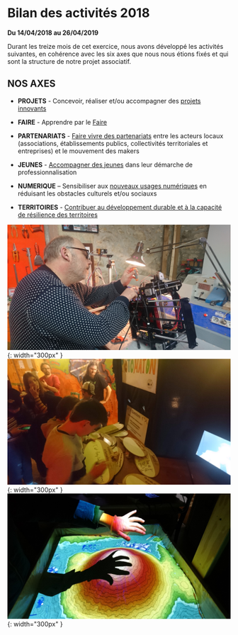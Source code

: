# Bilan des activités 2018

**Du 14/04/2018 au 26/04/2019**

Durant les treize mois de cet exercice, nous avons développé les activités suivantes, en cohérence avec les six axes que nous nous étions fixés et qui sont la structure de notre projet associatif.

## NOS AXES

- **PROJETS** - Concevoir, réaliser et/ou accompagner des [projets innovants](axe-1-projets.md)

- **FAIRE** - Apprendre par le [Faire](axe-2-faire.md)

- **PARTENARIATS** - [Faire vivre des partenariats](axe-3-partenariats.md)  entre les acteurs locaux (associations, établissements publics, collectivités territoriales et entreprises) et le mouvement des makers

- **JEUNES** - [Accompagner des jeunes](axe-4-jeunes.md) dans leur démarche de professionnalisation

- **NUMERIQUE** – Sensibiliser aux [nouveaux usages numériques](axe-5-numerique.md) en réduisant les obstacles culturels et/ou sociauxs

- **TERRITOIRES** - [Contribuer au développement durable et à la capacité de résilience des territoires](axe-6-territoires.md)

![Fred](../images/FredImp3D.JPG){: width="300px" }
![soireejeunes](../images/SoiJeunLead.JPG){: width="300px" }
![sandbox](../images/sandbox.JPG){: width="300px" }
